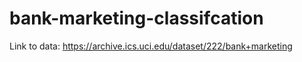 # bank-marketing-classifcation
Link to data: https://archive.ics.uci.edu/dataset/222/bank+marketing
